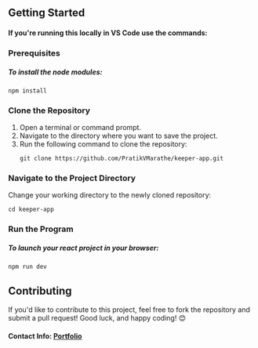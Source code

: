 ## Getting Started

#### If you're running this locally in VS Code use the commands:

### Prerequisites

##### To install the node modules:
  ```
  npm install
  ```

### Clone the Repository

1. Open a terminal or command prompt.
2. Navigate to the directory where you want to save the project.
3. Run the following command to clone the repository:
   ```
   git clone https://github.com/PratikVMarathe/keeper-app.git
   ```

### Navigate to the Project Directory

Change your working directory to the newly cloned repository:
```
cd keeper-app
```

### Run the Program

##### To launch your react project in your browser:
```
npm run dev
```


## Contributing

If you'd like to contribute to this project, feel free to fork the repository and submit a pull request! Good luck, and happy coding! 😊

#### Contact Info: **[Portfolio](https://pratik-marathe-portfolio.netlify.app/)**




